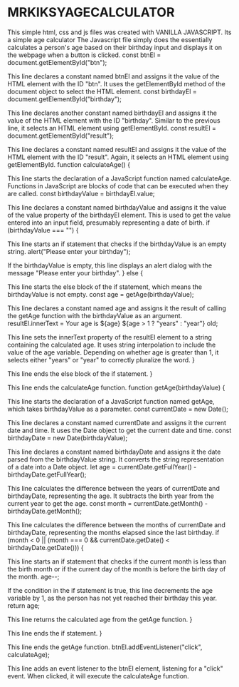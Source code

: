 # MRKIKSYAGECALCULATOR
This simple html, css and js files was created with VANILLA JAVASCRIPT.  Its a simple age calculator 
The Javascript file simply does the essentially calculates a person's age based on their birthday input and displays it on the webpage when a button is clicked.
const btnEl = document.getElementById("btn");

This line declares a constant named btnEl and assigns it the value of the HTML element with the ID "btn". It uses the getElementById method of the document object to select the HTML element.
const birthdayEl = document.getElementById("birthday");

This line declares another constant named birthdayEl and assigns it the value of the HTML element with the ID "birthday". Similar to the previous line, it selects an HTML element using getElementById.
const resultEl = document.getElementById("result");

This line declares a constant named resultEl and assigns it the value of the HTML element with the ID "result". Again, it selects an HTML element using getElementById.
function calculateAge() {

This line starts the declaration of a JavaScript function named calculateAge. Functions in JavaScript are blocks of code that can be executed when they are called.
const birthdayValue = birthdayEl.value;

This line declares a constant named birthdayValue and assigns it the value of the value property of the birthdayEl element. This is used to get the value entered into an input field, presumably representing a date of birth.
if (birthdayValue === "") {

This line starts an if statement that checks if the birthdayValue is an empty string.
alert("Please enter your birthday");

If the birthdayValue is empty, this line displays an alert dialog with the message "Please enter your birthday".
} else {

This line starts the else block of the if statement, which means the birthdayValue is not empty.
const age = getAge(birthdayValue);

This line declares a constant named age and assigns it the result of calling the getAge function with the birthdayValue as an argument.
resultEl.innerText = Your age is ${age} ${age > 1 ? "years" : "year"} old;

This line sets the innerText property of the resultEl element to a string containing the calculated age. It uses string interpolation to include the value of the age variable. Depending on whether age is greater than 1, it selects either "years" or "year" to correctly pluralize the word.
}

This line ends the else block of the if statement.
}

This line ends the calculateAge function.
function getAge(birthdayValue) {

This line starts the declaration of a JavaScript function named getAge, which takes birthdayValue as a parameter.
const currentDate = new Date();

This line declares a constant named currentDate and assigns it the current date and time. It uses the Date object to get the current date and time.
const birthdayDate = new Date(birthdayValue);

This line declares a constant named birthdayDate and assigns it the date parsed from the birthdayValue string. It converts the string representation of a date into a Date object.
let age = currentDate.getFullYear() - birthdayDate.getFullYear();

This line calculates the difference between the years of currentDate and birthdayDate, representing the age. It subtracts the birth year from the current year to get the age.
const month = currentDate.getMonth() - birthdayDate.getMonth();

This line calculates the difference between the months of currentDate and birthdayDate, representing the months elapsed since the last birthday.
if (month < 0 || (month === 0 && currentDate.getDate() < birthdayDate.getDate())) {

This line starts an if statement that checks if the current month is less than the birth month or if the current day of the month is before the birth day of the month.
age--;

If the condition in the if statement is true, this line decrements the age variable by 1, as the person has not yet reached their birthday this year.
return age;

This line returns the calculated age from the getAge function.
}

This line ends the if statement.
}

This line ends the getAge function.
btnEl.addEventListener("click", calculateAge);

This line adds an event listener to the btnEl element, listening for a "click" event. When clicked, it will execute the calculateAge function.
